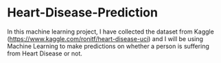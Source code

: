 # Heart-Disease-Prediction
In this machine learning project, I have collected the dataset from Kaggle (https://www.kaggle.com/ronitf/heart-disease-uci) and I will be using Machine Learning to make predictions on whether a person is suffering from Heart Disease or not.
